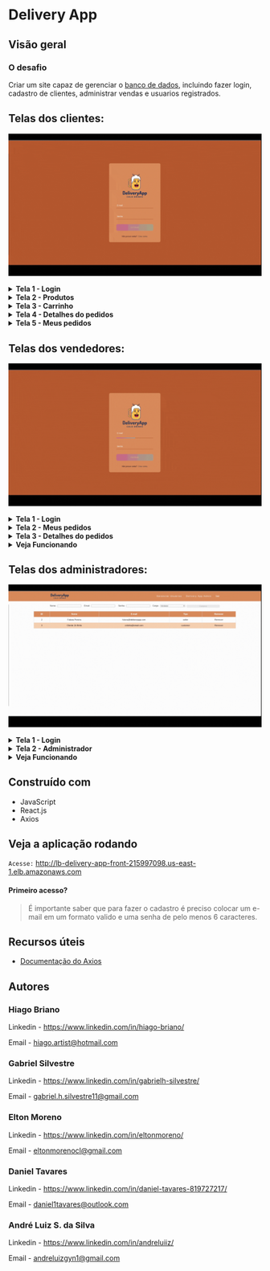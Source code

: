 # Delivery App

## Visão geral

### O desafio

Criar um site capaz de gerenciar o [banco de dados](../back-end/), incluindo fazer login, cadastro de clientes, administrar vendas e usuarios registrados.

## Telas dos clientes:

![Telas dos clientes](./images/client_page.gif)

<details>
  <summary>
    <strong>Tela 1 - Login</strong>
  </summary><br>
  
- Autenticar-se;
- Cadastrar novo úsuario.
</details>

<details>
  <summary>
    <strong>Tela 2 - Produtos</strong>
  </summary><br>

- Adicionar produtos ao carrinho;
- Remover produtos do carrinho;
- Ver o valor total do carrinho enquanto faz as compras.
</details>

<details>
  <summary>
    <strong>Tela 3 - Carrinho</strong>
  </summary><br>

- Remover produtos do carrinho;
- Ver o valor total do carrinho;
- Selecionar vendedor;
- Finalizar a compra.
</details>

<details>
  <summary>
    <strong>Tela 4 - Detalhes do pedidos</strong>
  </summary><br>

- É possivél ver:
  - Número do pedido;
  - Vendedor responsavél;
  - Data de compra;
  - Status do pedido;
  - Lista dos pedidos com a quantidade comprada;
  - Valor da compra.
- Marcar pedido como entregue quando estiver com o status `Em Transito`.
</details>

<details>
  <summary>
    <strong>Tela 5 - Meus pedidos</strong>
  </summary><br>

- É possivél ver todos os pedidos e as informações:
  - Número do pedido;
  - Status do pedido;
  - Data de compra;
  - Valor da compra.
- Clicar no pedido para ter mais detalhes da compra.
</details>

## Telas dos vendedores:

![Telas dos vendedores](./images/seller_page.gif)

<details>
  <summary>
    <strong>Tela 1 - Login</strong>
  </summary><br>
  
- Autenticar-se;
</details>

<details>
  <summary>
    <strong>Tela 2 - Meus pedidos</strong>
  </summary><br>

- É possivél ver todos os pedidos e as informações:
  - Número do pedido;
  - Status do pedido;
  - Data de compra;
  - Valor da compra;
  - Endereço.
- Clicar no pedido para ter mais detalhes da compra.
</details>

<details>
  <summary>
    <strong>Tela 3 - Detalhes do pedidos</strong>
  </summary><br>

- É possivél ver:
  - Número do pedido;
  - Data de compra;
  - Status do pedido;
  - Lista dos pedidos com a quantidade comprada;
  - Valor da compra.
- Mudar status para `Preparando` e / ou `Em Trânsito`
</details>

<details>
  <summary>
    <strong>Veja Funcionando</strong>
  </summary><br>
  
> Faça Login com
  - Usuario: fulana@deliveryapp.com
  - Senha: fulana@123
</details>

## Telas dos administradores:

![Tela do administrador](./images/admin_page.gif)

<details>
  <summary>
    <strong>Tela 1 - Login</strong>
  </summary><br>
  
- Autenticar-se.
</details>

<details>
  <summary>
    <strong>Tela 2 - Administrador</strong>
  </summary><br>
  
- Ver usuários e vendedores cadastrados;
- Criar usuários e vendedores;
- Remover usuários e vendedores.
</details>

<details>
  <summary>
    <strong>Veja Funcionando</strong>
  </summary><br>
  
> Faça Login com
  - Usuario: adm@deliveryapp.com
  - Senha: --adm2@21!!--
</details>

## Construído com

- JavaScript
- React.js
- Axios

## Veja a aplicação rodando

`Acesse:` http://lb-delivery-app-front-215997098.us-east-1.elb.amazonaws.com

#### Primeiro acesso?
> É importante saber que para fazer o cadastro é preciso colocar um e-mail em um formato valido e uma senha de pelo menos 6 caracteres.

## Recursos úteis

- [Documentação do Axios](https://axios-http.com/ptbr/)

## Autores

### Hiago Briano
Linkedin - https://www.linkedin.com/in/hiago-briano/

Email - hiago.artist@hotmail.com

### Gabriel Silvestre
Linkedin - https://www.linkedin.com/in/gabrielh-silvestre/

Email - gabriel.h.silvestre11@gmail.com

### Elton Moreno
Linkedin - https://www.linkedin.com/in/eltonmoreno/

Email - eltonmorenocl@gmail.com

### Daniel Tavares
Linkedin - https://www.linkedin.com/in/daniel-tavares-819727217/

Email - daniel1tavares@outlook.com

### André Luiz S. da Silva
Linkedin - https://www.linkedin.com/in/andreluiiz/

Email - andreluizgyn1@gmail.com
